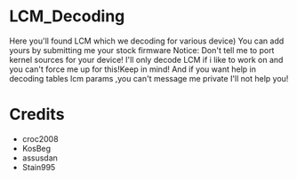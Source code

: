 # LCM_Decoding
Here you'll found LCM which we decoding for various device)
You can add yours by submitting me your stock firmware
Notice: Don't tell me to port kernel sources for your device! I'll only decode LCM if i like to work on and you can't force me up for this!Keep in mind! And if you want help in decoding tables lcm params ,you can't message me private I'll not help you!
# Credits
* croc2008
* KosBeg
* assusdan
* Stain995
